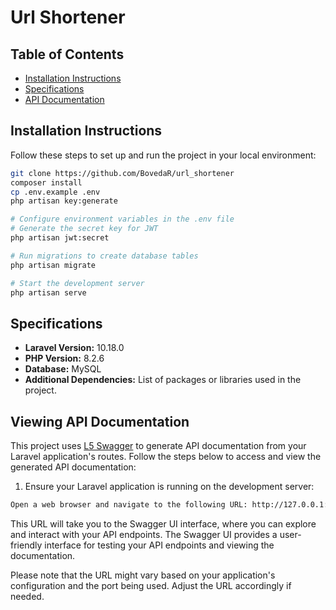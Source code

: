 # Url Shortener

## Table of Contents

- [Installation Instructions](#installation-instructions)
- [Specifications](#specifications)
- [API Documentation](#api-documentation)

## Installation Instructions

Follow these steps to set up and run the project in your local environment:

```bash
git clone https://github.com/BovedaR/url_shortener
composer install
cp .env.example .env
php artisan key:generate

# Configure environment variables in the .env file
# Generate the secret key for JWT
php artisan jwt:secret

# Run migrations to create database tables
php artisan migrate

# Start the development server
php artisan serve
```

## Specifications

- **Laravel Version:** 10.18.0
- **PHP Version:** 8.2.6
- **Database:** MySQL 
- **Additional Dependencies:** List of packages or libraries used in the project.

## Viewing API Documentation

This project uses [L5 Swagger](https://github.com/DarkaOnLine/L5-Swagger) to generate API documentation from your Laravel application's routes. Follow the steps below to access and view the generated API documentation:

1. Ensure your Laravel application is running on the development server:

```bash
Open a web browser and navigate to the following URL: http://127.0.0.1:8000/api/documentation

```
This URL will take you to the Swagger UI interface, where you can explore and interact with your API endpoints. The Swagger UI provides a user-friendly interface for testing your API endpoints and viewing the documentation.

Please note that the URL might vary based on your application's configuration and the port being used. Adjust the URL accordingly if needed.
